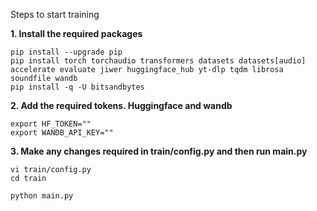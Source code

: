 Steps to start training

**1. Install the required packages**

```
pip install --upgrade pip
pip install torch torchaudio transformers datasets datasets[audio] accelerate evaluate jiwer huggingface_hub yt-dlp tqdm librosa soundfile wandb
pip install -q -U bitsandbytes
```

**2. Add the required tokens. Huggingface and wandb**
```
export HF_TOKEN=""
export WANDB_API_KEY=""

```

**3. Make any changes required in train/config.py and then run main.py**
```
vi train/config.py
cd train

python main.py
```

